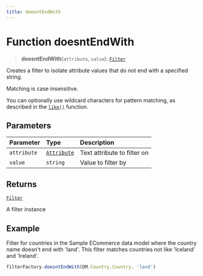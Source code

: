 ```yaml
---
title: doesntEndWith
---
```


# Function doesntEndWith

> **doesntEndWith**(`attribute`, `value`): [`Filter`](../../../interfaces/interface.Filter.md)

Creates a filter to isolate attribute values that do not end with a specified string.

Matching is case insensitive.

You can optionally use wildcard characters for pattern matching, as described in the
[`like()`](function.like.md) function.

## Parameters

| Parameter | Type | Description |
| :------ | :------ | :------ |
| `attribute` | [`Attribute`](../../../interfaces/interface.Attribute.md) | Text attribute to filter on |
| `value` | `string` | Value to filter by |

## Returns

[`Filter`](../../../interfaces/interface.Filter.md)

A filter instance

## Example

Filter for countries in the Sample ECommerce data model where the country name doesn't end with
'land'. This filter matches countries not like 'Iceland' and 'Ireland'.
```ts
filterFactory.doesntEndWith(DM.Country.Country, 'land')
```
